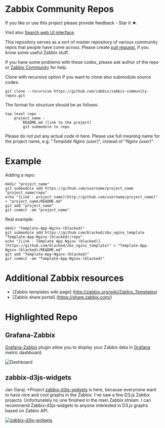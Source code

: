 Zabbix Community Repos
======================

If you like or use this project please provide feedback - Star it ★.

Visit also [Search web UI interface](http://monitoringartist.github.io/zabbix-searcher).

This repository serves as a sort of master repository of various community repos that people have come across.
Please create [pull request](https://help.github.com/articles/creating-a-pull-request/), if you know some useful Zabbix stuff. 

If you have some problems with these codes, please ask author of the repo or [Zabbix Community](http://www.zabbix.com/community.php) for help.

Clone with recursive option if you want to clone also submodule source codes:

    git clone --recursive https://github.com/zabbix/zabbix-community-repos.git 

The format for structure should be as follows:

    top-level repo -
        project_name -
            README.md (link to the project)
            git submodule to repo

Please do not put any actual code in here. Please use full meaning name for the project name, e.g. "*Template Nginx (user)*", instead of "*Nginx (user)*".


Example
=======

Adding a repo:

    mkdir "project_name"
    git submodule add https://github.com/username/project_name "project_name/repo"
    echo "[Link - project name](http://github.com/username/project_name)" > "project_name/README.md"
    git add "project_name"
    git commit -am "project_name"

Real example:

    mkdir "Template-App-Nginx-(blacked)"
    git submodule add https://github.com/blacked/zbx_nginx_template "Template-App-Nginx-(blacked)/repo"
    echo "[Link - Template App Nginx (blacked)](https://github.com/blacked/zbx_nginx_template)" > "Template-App-Nginx-(blacked)/README.md"
    git add "Template-App-Nginx-(blacked)"
    git commit -am "Template-App-Nginx-(blacked)"
    
Additional Zabbix resources
===========================

* [Zabbix templates wiki page] (http://zabbix.org/wiki/Zabbix_Templates)
* [Zabbix share portal] (https://share.zabbix.com/)
    
Highlighted Repo
================

## Grafana-Zabbix

[Grafana-Zabbix](https://github.com/alexanderzobnin/grafana-zabbix) plugin allow you to display your Zabbix data in [Grafana](http://grafana.org) metric dashboard.

![Dashboard](https://cloud.githubusercontent.com/assets/4932851/8269101/9e6ee67e-17a3-11e5-85de-fe9dcc2dd375.png)

## zabbix-d3js-widgets

Jan Garaj: *Project [zabbix-d3js-widgets](https://github.com/hgruber/zabbix-d3js-widgets) is here, because everynone want to have nice and cool graphs in the Zabbix. I've saw a few D3.js Zabbix projects. Unfortunately no one finished in the main Zabbix stream. I can recommend Zabbix-d3js-widgets to anyone interested in D3.js graphs based on Zabbix API.

[![zabbix-d3js-widgets](https://raw.githubusercontent.com/hgruber/zabbix-d3js-widgets/master/screenshots/screenshot.png)](https://github.com/hgruber/zabbix-d3js-widgets)

